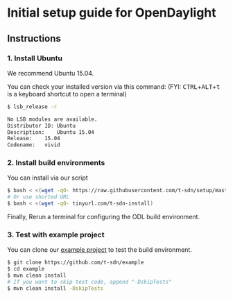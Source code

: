 Initial setup guide for OpenDaylight
====================================

Instructions
------------

### 1. Install Ubuntu

We recommend Ubuntu 15.04.

You can check your installed version via this command:
(FYI: <kbd>CTRL</kbd>+<kbd>ALT</kbd>+<kbd>t</kbd> is a keyboard shortcut to open a terminal)

```sh
$ lsb_release -r

No LSB modules are available.
Distributor ID: Ubuntu
Description:    Ubuntu 15.04
Release:    15.04
Codename:   vivid
```

### 2. Install build environments



You can install via our script 

```sh
$ bash < <(wget -qO- https://raw.githubusercontent.com/t-sdn/setup/master/install.sh)
# Or use shorted URL
$ bash < <(wget -qO- tinyurl.com/t-sdn-install)
```

Finally, Rerun a terminal for configuring the ODL build environment.


### 3. Test with example project

You can clone our [example project] to test the build environment.

```sh
$ git clone https://github.com/t-sdn/example
$ cd example
$ mvn clean install
# If you want to skip test code, append "-DskipTests"
$ mvn clean install -DskipTests
```

[example project]: http://github.com/t-sdn/example
